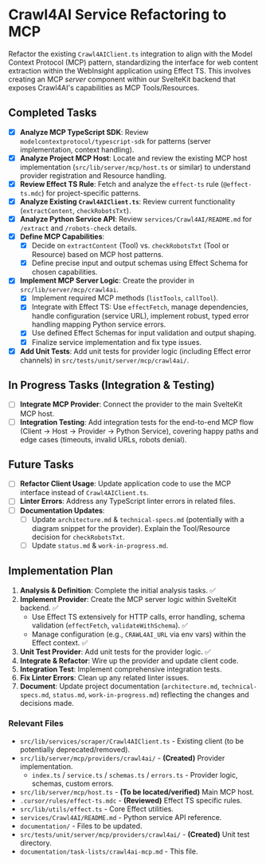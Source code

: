 # Crawl4AI Service Refactoring to MCP

Refactor the existing `Crawl4AIClient.ts` integration to align with the Model Context Protocol (MCP) pattern, standardizing the interface for web content extraction within the WebInsight application using Effect TS. This involves creating an MCP *server* component within our SvelteKit backend that exposes Crawl4AI's capabilities as MCP Tools/Resources.

## Completed Tasks

- [x] **Analyze MCP TypeScript SDK**: Review `modelcontextprotocol/typescript-sdk` for patterns (server implementation, context handling).
- [x] **Analyze Project MCP Host**: Locate and review the existing MCP host implementation (`src/lib/server/mcp/host.ts` or similar) to understand provider registration and Resource handling.
- [x] **Review Effect TS Rule**: Fetch and analyze the `effect-ts` rule (`@effect-ts.mdc`) for project-specific patterns.
- [x] **Analyze Existing `Crawl4AIClient.ts`**: Review current functionality (`extractContent`, `checkRobotsTxt`).
- [x] **Analyze Python Service API**: Review `services/Crawl4AI/README.md` for `/extract` and `/robots-check` details.
- [x] **Define MCP Capabilities**:
  - [x] Decide on `extractContent` (Tool) vs. `checkRobotsTxt` (Tool or Resource) based on MCP host patterns.
  - [x] Define precise input and output schemas using Effect Schema for chosen capabilities.
- [x] **Implement MCP Server Logic**: Create the provider in `src/lib/server/mcp/crawl4ai`.
  - [x] Implement required MCP methods (`listTools`, `callTool`).
  - [x] Integrate with Effect TS: Use `effectFetch`, manage dependencies, handle configuration (service URL), implement robust, typed error handling mapping Python service errors.
  - [x] Use defined Effect Schemas for input validation and output shaping.
  - [x] Finalize service implementation and fix type issues.
- [x] **Add Unit Tests**: Add unit tests for provider logic (including Effect error channels) in `src/tests/unit/server/mcp/crawl4ai/`.

## In Progress Tasks (Integration & Testing)

- [ ] **Integrate MCP Provider**: Connect the provider to the main SvelteKit MCP host.
- [ ] **Integration Testing**: Add integration tests for the end-to-end MCP flow (Client -> Host -> Provider -> Python Service), covering happy paths and edge cases (timeouts, invalid URLs, robots denial).

## Future Tasks

- [ ] **Refactor Client Usage**: Update application code to use the MCP interface instead of `Crawl4AIClient.ts`.
- [ ] **Linter Errors**: Address any TypeScript linter errors in related files.
- [ ] **Documentation Updates**:
  - [ ] Update `architecture.md` & `technical-specs.md` (potentially with a diagram snippet for the provider). Explain the Tool/Resource decision for `checkRobotsTxt`.
  - [ ] Update `status.md` & `work-in-progress.md`.

## Implementation Plan

1. **Analysis & Definition**: Complete the initial analysis tasks. ✅
2. **Implement Provider**: Create the MCP server logic within SvelteKit backend. ✅
    - Use Effect TS extensively for HTTP calls, error handling, schema validation (`effectFetch`, `validateWithSchema`). ✅
    - Manage configuration (e.g., `CRAWL4AI_URL` via env vars) within the Effect context. ✅
3. **Unit Test Provider**: Add unit tests for the provider logic. ✅
4. **Integrate & Refactor**: Wire up the provider and update client code.
5. **Integration Test**: Implement comprehensive integration tests.
6. **Fix Linter Errors**: Clean up any related linter issues.
7. **Document**: Update project documentation (`architecture.md`, `technical-specs.md`, `status.md`, `work-in-progress.md`) reflecting the changes and decisions made.

### Relevant Files

- `src/lib/services/scraper/Crawl4AIClient.ts` - Existing client (to be potentially deprecated/removed).
- `src/lib/server/mcp/providers/crawl4ai/` - **(Created)** Provider implementation.
  - `index.ts` / `service.ts` / `schemas.ts` / `errors.ts` - Provider logic, schemas, custom errors.
- `src/lib/server/mcp/host.ts` - **(To be located/verified)** Main MCP host.
- `.cursor/rules/effect-ts.mdc` - **(Reviewed)** Effect TS specific rules.
- `src/lib/utils/effect.ts` - Core Effect utilities.
- `services/Crawl4AI/README.md` - Python service API reference.
- `documentation/` - Files to be updated.
- `src/tests/unit/server/mcp/providers/crawl4ai/` - **(Created)** Unit test directory.
- `documentation/task-lists/crawl4ai-mcp.md` - This file.
